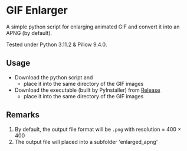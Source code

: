# GIF Enlarger
A simple python script for enlarging animated GIF and convert it into an APNG (by default).

Tested under Python 3.11.2 & Pillow 9.4.0.

## Usage
- Download the python script and 
  - place it into the same directory of the GIF images
- Download the executable (built by PyInstaller) from [Release](https://github.com/thisObedience/GIF-Enlarger/releases)
  - place it into the same directory of the GIF images

## Remarks
1. By default, the output file format will be `.png` with resolution = 400 × 400
2. The output file will placed into a subfolder 'enlarged_apng'
